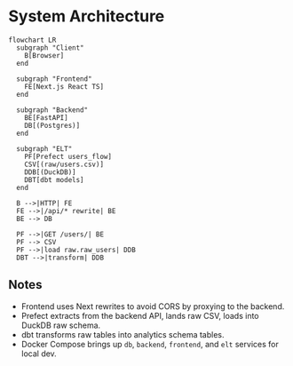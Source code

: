 # System Architecture

```mermaid
flowchart LR
  subgraph "Client"
    B[Browser]
  end

  subgraph "Frontend"
    FE[Next.js React TS]
  end

  subgraph "Backend"
    BE[FastAPI]
    DB[(Postgres)]
  end

  subgraph "ELT"
    PF[Prefect users_flow]
    CSV[(raw/users.csv)]
    DDB[(DuckDB)]
    DBT[dbt models]
  end

  B -->|HTTP| FE
  FE -->|/api/* rewrite| BE
  BE --> DB

  PF -->|GET /users/| BE
  PF --> CSV
  PF -->|load raw.raw_users| DDB
  DBT -->|transform| DDB
```

## Notes
- Frontend uses Next rewrites to avoid CORS by proxying to the backend.
- Prefect extracts from the backend API, lands raw CSV, loads into DuckDB raw schema.
- dbt transforms raw tables into analytics schema tables.
- Docker Compose brings up `db`, `backend`, `frontend`, and `elt` services for local dev.

